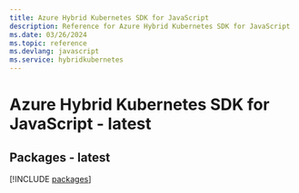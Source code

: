 ```yaml
---
title: Azure Hybrid Kubernetes SDK for JavaScript
description: Reference for Azure Hybrid Kubernetes SDK for JavaScript
ms.date: 03/26/2024
ms.topic: reference
ms.devlang: javascript
ms.service: hybridkubernetes
---
```

# Azure Hybrid Kubernetes SDK for JavaScript - latest
## Packages - latest
[!INCLUDE [packages](hybrid-kubernetes-index.md)]